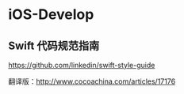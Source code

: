 # iOS-Develop

## Swift 代码规范指南

https://github.com/linkedin/swift-style-guide

翻译版：http://www.cocoachina.com/articles/17176
